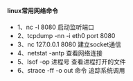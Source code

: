 #### linux常用网络命令
* 1、nc -l 8080 启动监听端口
* 2、tcpdump -nn -i eth0 port 8080
* 3、nc 127.0.0.1 8080 建立socket通信
* 4、netstat -antp 查看网络连接
* 5、lsof -op 进程号  查看进程打开的文件
* 6、strace -ff -o out 命令 追踪系统调用